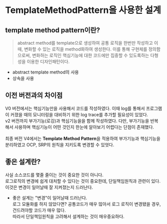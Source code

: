# TemplateMethodPattern을 사용한 설계

## template method pattern이란?

> abstract method를 template으로 생성하여 공통 로직을 한번만 작성하고 이때, 변화할 수 있는
> 로직을 method화하여 생성한다. 이를 통해 구현체를 정의함으로써, 변화하는 로직인 핵심기능에 대한 코드에만
> 집중할 수 있도록하는 다형성을 이용한 디자인패턴이다.

- abstract template method의 사용
- 상속을 사용

## 이전 버전과의 차이점

V0 버전에서는 핵심기능만을 사용해서 코드를 작성하였다. 이때 log를 통해서 프로그램이 커졌을 때의 모니터링을
대비하기 위한 log trace를 추가할 필요성이 있었다.<br>
v2 버전까지 부가기능(로깅)과 핵심기능을을 함께 작성하였다. 다만, 부가기능을 반복해서 사용하며
핵심기능이 어떤 것인지 한눈에 알아보기 어렵다는 단점이 존재했다.<br>
<br>
최종 버전 V4에서는 **Template Method Pattern**을 적용하여 부가기능과 핵심기능을 분리하였고
OCP, SRP의 원칙을 지키도록 변경할 수 있엇다.<br>

## 좋은 설계란?

사실 소스코드를 몇줄 줄이는 것이 중요한 것이 아니다.<br>
로그로직의 변경에 쉽게 대처할 수 있다는 것이 중요한데, 단일책임원칙과 관련이 있다.<br>
이것은 변경이 일어날때 잘 지켜졌는지 드러난다.<br>


- 좋은 설계는 "변경"이 일어날때 드러난다.<br>
    로그 모듈화를 하지 않았다면? 공통코드가 매우 많아서 로그 로직이 변경됐을 경우, 건드려야할 코드가 매우 많다.
    <br>
    따라서 단일책임원칙을 고려해서 설계하는 것이 매우중요하다.<br>
